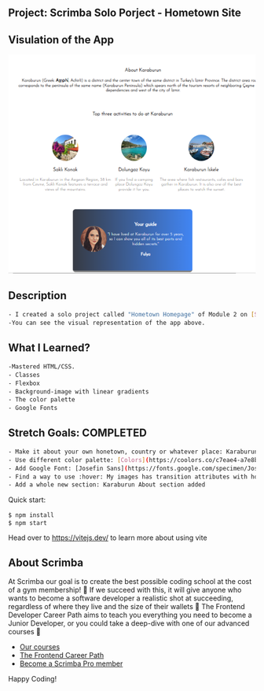 ## Project: Scrimba Solo Porject - Hometown Site

## Visulation of the App

![image](./hometown.png)


## Description
```bash
- I created a solo project called "Hometown Homepage" of Module 2 on [Scrimba](https://scrimba.com/learn/htmlandcss/solo-project-hometown-homepage-cob2e4812840974342ebb42eb).
-You can see the visual representation of the app above.
```

## What I Learned?
```bash
-Mastered HTML/CSS.
- Classes
- Flexbox
- Background-image with linear gradients
- The color palette
- Google Fonts
```


## Stretch Goals: COMPLETED
```bash
- Make it about your own honetown, country or whatever place: Karaburun
- Use different color palette: [Colors](https://coolors.co/c7eae4-a7e8bd-fcbcb8-efa7a7-ffd972)
- Add Google Font: [Josefin Sans](https://fonts.google.com/specimen/Josefin+Sans)
- Find a way to use :hover: My images has transition attributes with hover pseudo class
- Add a whole new section: Karaburun About section added
```


Quick start:

```
$ npm install
$ npm start
````

Head over to https://vitejs.dev/ to learn more about using vite
## About Scrimba

At Scrimba our goal is to create the best possible coding school at the cost of a gym membership! 💜
If we succeed with this, it will give anyone who wants to become a software developer a realistic shot at succeeding, regardless of where they live and the size of their wallets 🎉
The Frontend Developer Career Path aims to teach you everything you need to become a Junior Developer, or you could take a deep-dive with one of our advanced courses 🚀

- [Our courses](https://scrimba.com/allcourses)
- [The Frontend Career Path](https://scrimba.com/learn/frontend)
- [Become a Scrimba Pro member](https://scrimba.com/pricing)

Happy Coding!

